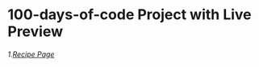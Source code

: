 # 100-days-of-code Project with Live Preview
<h6>1.<a href="https://timely-bubblegum-9c2489.netlify.app/">Recipe Page</a></h6>
